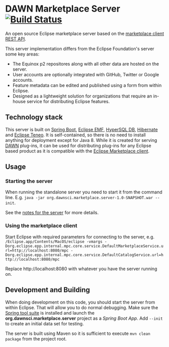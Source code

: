 # DAWN Marketplace Server [![Build Status](https://travis-ci.org/Itema-as/dawn-marketplace-server.svg?branch=master)](https://travis-ci.org/Itema-as/dawn-marketplace-server)

An open source Eclipse marketplace server based on the [marketplace client REST API](https://wiki.eclipse.org/Marketplace/REST).

This server implementation differs from the Eclipse Foundation's server some key areas:
* The Equinox p2 repositores along with all other data are hosted on the server.
* User accounts are optionally integrated with GitHub, Twitter or Google accounts.
* Feature metadata can be edited and published using a form from within Eclipse.
* Designed as a lightweight solution for organizations that require an in-house service for distributing Eclipse features.

## Technology stack

This server is built on [Spring Boot](http://projects.spring.io/spring-boot/), [Eclipse EMF](https://eclipse.org/modeling/emf/), [HyperSQL DB](http://hsqldb.org), [Hibernate](http://hibernate.org) and [Eclipse Teneo](https://wiki.eclipse.org/Teneo). It is self-contained, so there is no need to install anything for deployment except for Java 8. While it is created for serving [DAWN](http://www.dawnsci.org) plug-ins, it can be used for distributing plug-ins for any Eclipse based product as it is compatible with the [Eclipse Marketplace client](https://www.eclipse.org/mpc/).

## Usage

### Starting the server

When running the standalone server you need to start it from the command line. E.g. `java -jar org.dawnsci.marketplace.server-1.0-SNAPSHOT.war --init`.

See the [notes for the server](org.dawnsci.marketplace.server/README.md) for more details.

### Using the marketplace client

Start Eclipse with required parameters for connecting to the server, e.g. `/Eclipse.app/Contents/MacOS/eclipse -vmargs -Dorg.eclipse.epp.internal.mpc.core.service.DefaultMarketplaceService.url=http://localhost:8080/mpc -Dorg.eclipse.epp.internal.mpc.core.service.DefaultCatalogService.url=http://localhost:8080/mpc`

Replace http://localhost:8080 with whatever you have the server running on.

## Development and Building

When doing development on this code, you should start the server from within Eclipse. That will allow you to do normal debugging. Make sure the [Spring tool suite](https://marketplace.eclipse.org/content/spring-ide) is installed and launch the __org.dawnsci.marketplace.server__ project as a _Spring Boot App_. Add `--init` to create an initial data set for testing.

The server is built using Maven so it is sufficient to execute `mvn clean package` from the project root.

